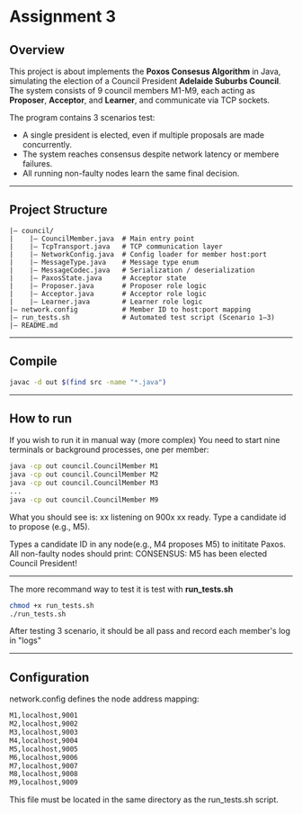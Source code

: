 # Assignment 3
## Overview 
This project is about implements the **Poxos Consesus Algorithm** in Java, simulating the election of a Council President **Adelaide Suburbs Council**.
The system consists of 9 council members M1-M9, each acting as **Proposer**, **Acceptor**, and **Learner**, and communicate via TCP sockets. 

The program contains 3 scenarios test:
- A single president is elected, even if multiple proposals are made concurrently.
- The system reaches consensus despite network latency or membere failures.
- All running non-faulty nodes learn the same final decision.

---
## Project Structure
```
|— council/
|    |— CouncilMember.java  # Main entry point
|    |— TcpTransport.java   # TCP communication layer
|    |— NetworkConfig.java  # Config loader for member host:port
|    |— MessageType.java    # Message type enum
|    |— MessageCodec.java   # Serialization / deserialization
|    |— PaxosState.java     # Acceptor state
|    |— Proposer.java       # Proposer role logic
|    |— Acceptor.java       # Acceptor role logic
|    |— Learner.java        # Learner role logic
|— network.config           # Member ID to host:port mapping
|— run_tests.sh             # Automated test script (Scenario 1–3)
|— README.md
```
---
## Compile
```bash
javac -d out $(find src -name "*.java")
```

---
## How to run
If you wish to run it in manual way (more complex)
You need to start nine terminals or background processes, one per member:
```bash
java -cp out council.CouncilMember M1
java -cp out council.CouncilMember M2
java -cp out council.CouncilMember M3
...
java -cp out council.CouncilMember M9
```
What you should see is: 
xx listening on 900x
xx ready. Type a candidate id to propose (e.g., M5).

Types a candidate ID in any node(e.g., M4 proposes M5) to inititate Paxos.
All non-faulty nodes should print:
CONSENSUS: M5 has been elected Council President!

---
The more recommand way to test it is test with **run_tests.sh**
```bash
chmod +x run_tests.sh
./run_tests.sh
```
After testing 3 scenario, it should be all pass and record each member's log in "logs" 

---
## Configuration
network.config defines the node address mapping:
```bash
M1,localhost,9001
M2,localhost,9002
M3,localhost,9003
M4,localhost,9004
M5,localhost,9005
M6,localhost,9006
M7,localhost,9007
M8,localhost,9008
M9,localhost,9009
```
This file must be located in the same directory as the run_tests.sh script.

